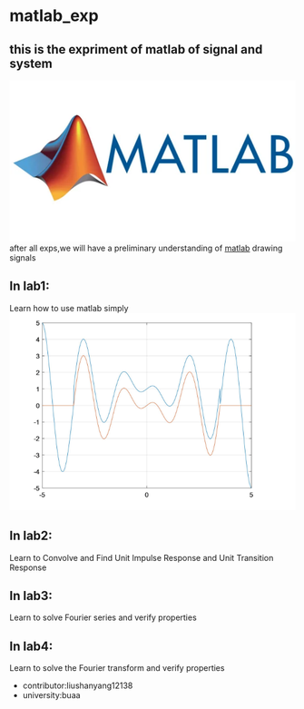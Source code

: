 # matlab_exp  
## this is the expriment of matlab of signal and system  
![matlab-image](/image/matlab.webp)  
after all exps,we will have a preliminary understanding of [matlab](https://ww2.mathworks.cn/help/matlab/help-and-support.html) drawing signals  
## In lab1:  
  Learn how to use matlab simply  
![lib1-image](/image/lab1.png) 
## In lab2:  
  Learn to Convolve and Find Unit Impulse Response and Unit Transition Response  
## In lab3:  
  Learn to solve Fourier series and verify properties  
## In lab4:  
  Learn to solve the Fourier transform and verify properties  
* contributor:liushanyang12138
* university:buaa
